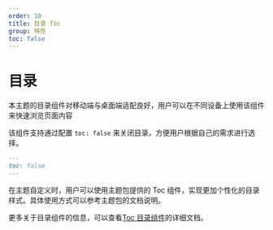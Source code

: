 ```yaml
---
order: 10
title: 目录 Toc
group: 特性
toc: false
---
```


# 目录

本主题的目录组件对移动端与桌面端适配良好，用户可以在不同设备上使用该组件来快速浏览页面内容

该组件支持通过配置 `toc: false` 来关闭目录，方便用户根据自己的需求进行选择。

```markdown
---
toc: false
---
```

在主题自定义时，用户可以使用主题包提供的 Toc 组件，实现更加个性化的目录样式。具体使用方式可以参考主题包的文档说明。

更多关于目录组件的信息，可以查看[Toc 目录组件](/components/toc)的详细文档。
